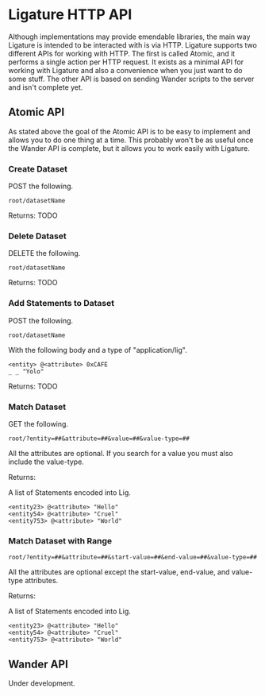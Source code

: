# Ligature HTTP API
Although implementations may provide emendable libraries,
the main way Ligature is intended to be interacted with is via HTTP.
Ligature supports two different APIs for working with HTTP.
The first is called Atomic, and it performs a single action per HTTP request.
It exists as a minimal API for working with Ligature and also a convenience when you just want to do some stuff.
The other API is based on sending Wander scripts to the server and isn't complete yet.

## Atomic API
As stated above the goal of the Atomic API is to be easy to implement and allows you to do one thing at a time.
This probably won't be as useful once the Wander API is complete, but it allows you to work easily with Ligature.

### Create Dataset
POST the following.

`root/datasetName`

Returns:
TODO

### Delete Dataset
DELETE the following.

`root/datasetName`

Returns:
TODO

### Add Statements to Dataset
POST the following.

`root/datasetName`

With the following body and a type of "application/lig".

```lig
<entity> @<attribute> 0xCAFE
_ _ "Yolo"
```

Returns:
TODO

### Match Dataset
GET the following.

`root/?entity=##&attribute=##&value=##&value-type=##`

All the attributes are optional.
If you search for a value you must also include the value-type.

Returns:

A list of Statements encoded into Lig.

```lig
<entity23> @<attribute> "Hello"
<entity54> @<attribute> "Cruel"
<entity753> @<attribute> "World"
```

### Match Dataset with Range

`root/?entity=##&attribute=##&start-value=##&end-value=##&value-type=##`

All the attributes are optional except the start-value, end-value, and value-type attributes.

Returns:

A list of Statements encoded into Lig.

```lig
<entity23> @<attribute> "Hello"
<entity54> @<attribute> "Cruel"
<entity753> @<attribute> "World"
```

## Wander API

Under development.
